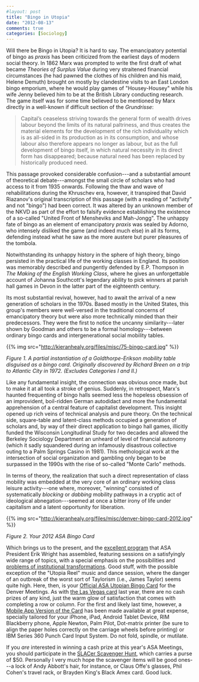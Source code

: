 ```yaml
---
#layout: post
title: "Bingo in Utopia"
date: "2012-08-13"
comments: true
categories: [Sociology]
---
```


Will there be Bingo in Utopia? It is hard to say. The emancipatory potential of bingo as *praxis* has been criticized from the earliest days of modern social theory. In 1862 Marx was prompted to write the first draft of what became *Theories of Surplus Value* during very straitened financial circumstances (he had pawned the clothes of his children and his maid, Helene Demuth) brought on mostly  by clandestine visits to an East London bingo emporium, where he would play games of "Housey-Housey" while his wife Jenny believed him to be at the British Library conducting research. The game itself was for some time believed to be mentioned by Marx directly in a well-known if difficult section of the *Grundrisse*:

> Capital’s ceaseless striving towards the general form of wealth drives labour beyond the limits of its natural paltriness, and thus creates the material elements for the development of the rich individuality which is as all-sided in its production as in its consumption, and whose labour also therefore appears no longer as labour, but as the full development of bingo itself, in which natural necessity in its direct form has disappeared; because natural need has been replaced by historically produced need. 

This passage provoked considerable confusion---and a substantial amount of theoretical debate---amongst the small circle of scholars who had access to it from 1935 onwards. Following the thaw and wave of rehabilitations during the Khruschev era, however, it transpired that David Riazanov's original transcription of this passage (with a reading of "activity" and not "bingo") had been correct. It was altered by an unknown member of the NKVD as part of the effort to falsify evidence establishing the existence of a so-called "United Front of Mensheviks and Mah-Jongg". The unhappy fate of bingo as an element of emancipatory *praxis* was sealed by Adorno, who intensely disliked the game (and indeed much else) in all its forms, defending instead what he saw as the more austere but purer pleasures of the tombola.

Notwithstanding its unhappy history in the sphere of high theory, bingo persisted in the practical life of the working classes in England. Its position was memorably described and pungently defended by E.P. Thompson in *The Making of the English Working Class*, where he gives an unforgettable account of Johanna Southcott's legendary ability to pick winners at parish hall games in Devon in the latter part of the eighteenth century. 

Its most substantial revival, however, had to await the arrival of a new generation of scholars in the 1970s. Based mostly in the United States, this group's members were well-versed in the traditional concerns of emancipatory theory but were also more technically minded than their predecessors. They were the first to notice the uncanny similarity---later shown by Goodman and others to be a formal homology---between ordinary bingo cards and intergenerational social mobility tables. 

{{% img src="http://kieranhealy.org/files/misc/75-bingo-card.jpg" %}}

*Figure 1. A partial instantiation of a Goldthorpe-Erikson mobility table disguised as a bingo card. Originally discovered by Richard Breen on a trip to Atlantic City in 1972. (Excludes Categories I and II.)* 

Like any fundamental insight, the connection was obvious once made, but to make it at all took a stroke of genius. Suddenly, in retrospect, Marx's haunted frequenting of bingo halls seemed less the hopeless obsession of an improvident, boil-ridden German autodidact and more the fundamental apprehension of a central feature of capitalist development. This insight opened up rich veins of technical analysis and pure theory. On the technical side, square-table and latent-class methods occupied a generation of scholars and, by way of their direct application to bingo hall games, illicitly funded the Wisconsin Longitudinal Study for two decades and allowed the Berkeley Sociology Department an unheard of level of financial autonomy (which it sadly squandered during an infamously disastrous collective outing to a Palm Springs Casino in 1981). This methological work at the intersection of social organization and gambling only began to be surpassed in the 1990s with the rise of so-called "Monte Carlo" methods. 

In terms of theory, the realization that such a direct representation of class mobility was  embedded at the very core of an ordinary working class leisure activity---one where, moreover, "winning" consisted of systematically *blocking* or *dabbing* mobility pathways in a cryptic act of ideological abnegation---seemed at once a bitter irony of life under capitalism and a latent opportunity for liberation. 

{{% img src="http://kieranhealy.org/files/misc/denver-bingo-card-2012.jpg" %}}

*Figure 2. Your 2012 ASA Bingo Card*

Which brings us to the present, and the [excellent program](http://www.asanet.org/am2012/programschedule.cfm) that ASA President Erik Wright has assembled, featuring sessions on a satisfyingly wide range of topics, with a special emphasis on the possibilities and [problems of institutional transformations](http://www.realutopias.com/index.php?page_id=7). Good stuff, with the possible exception of the "Utopia Reel" music and dance session, where the danger of an outbreak of the worst sort of Taylorism (i.e., James Taylor) seems quite high. Here, then, is your [Official ASA Utopian Bingo Card](http://kieranhealy.org/files/misc/denver-bingo-card-2012.png) for the Denver Meetings. As with [the Las Vegas card](http://kieranhealy.org/blog/archives/2011/08/16/vegas-bingo/) last year, there are no cash prizes of any kind, just the warm glow of satisfaction that comes with completing a row or column. For the first and likely last time, however, a [Mobile App Version of the Card](http://kieranhealy.org/files/misc/denver-bingo-card-2012.jpg) has been made available at great expense, specially tailored for your  iPhone, iPad, Android Tablet Device, RIM Blackberry phone, Apple Newton, Palm Pilot, Dot-matrix printer (be sure to align the paper holes correctly on the carriage wheels before printing) or IBM Series 360 Punch Card Input System. Do not fold, spindle, or mutilate.

If you *are* interested in winning a cash prize at this year's ASA Meetings, you should participate in the [SLACer Scavenger Hunt](http://slac.wordpress.com/2012/08/07/introducing-the-asa-scavenger-hunt/), which carries a purse of $50. Personally I very much hope the scavenger items will be good ones---a lock of Andy Abbott's hair, for instance, or Claus Offe's glasses, Phil Cohen's travel rack, or Brayden King's Black Amex card. Good luck.

